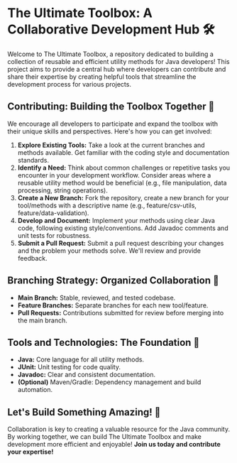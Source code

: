 # The Ultimate Toolbox: A Collaborative Development Hub 🛠️

Welcome to The Ultimate Toolbox, a repository dedicated to building a collection of reusable and efficient utility methods for Java developers!
This project aims to provide a central hub where developers can contribute and share their expertise by creating helpful tools that streamline the development process for various projects.

## Contributing: Building the Toolbox Together 🤝

We encourage all developers to participate and expand the toolbox with their unique skills and perspectives. Here's how you can get involved:
1. **Explore Existing Tools:** Take a look at the current branches and methods available. Get familiar with the coding style and documentation standards.
2. **Identify a Need:** Think about common challenges or repetitive tasks you encounter in your development workflow. Consider areas where a reusable utility method would be beneficial (e.g., file manipulation, data processing, string operations).
3. **Create a New Branch:** Fork the repository, create a new branch for your tool/methods with a descriptive name (e.g., feature/csv-utils, feature/data-validation).
4. **Develop and Document:** Implement your methods using clear Java code, following existing style/conventions. Add Javadoc comments and unit tests for robustness.
5. **Submit a Pull Request:** Submit a pull request describing your changes and the problem your methods solve. We'll review and provide feedback.

## Branching Strategy: Organized Collaboration 🌳
- **Main Branch:** Stable, reviewed, and tested codebase.
- **Feature Branches:** Separate branches for each new tool/feature.
- **Pull Requests:** Contributions submitted for review before merging into the main branch.

## Tools and Technologies: The Foundation 🧱

- **Java:** Core language for all utility methods.
- **JUnit:** Unit testing for code quality.
- **Javadoc:** Clear and consistent documentation.
- **(Optional)** Maven/Gradle: Dependency management and build automation.

## Let's Build Something Amazing! 🚀
Collaboration is key to creating a valuable resource for the Java community. By working together, we can build The Ultimate Toolbox and make development more efficient and enjoyable!
**Join us today and contribute your expertise!**